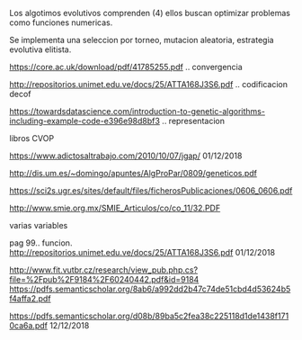 Los algotimos evolutivos comprenden (4) ellos buscan optimizar problemas como funciones numericas. 

Se implementa una seleccion por torneo, mutacion aleatoria, estrategia evolutiva elitista. 




https://core.ac.uk/download/pdf/41785255.pdf
.. convergencia


http://repositorios.unimet.edu.ve/docs/25/ATTA168J3S6.pdf
.. codificacion decof

https://towardsdatascience.com/introduction-to-genetic-algorithms-including-example-code-e396e98d8bf3
.. representacion

libros  CVOP


https://www.adictosaltrabajo.com/2010/10/07/jgap/
01/12/2018

http://dis.um.es/~domingo/apuntes/AlgProPar/0809/geneticos.pdf

https://sci2s.ugr.es/sites/default/files/ficherosPublicaciones/0606_0606.pdf

http://www.smie.org.mx/SMIE_Articulos/co/co_11/32.PDF

varias variables


pag 99.. funcion. 
http://repositorios.unimet.edu.ve/docs/25/ATTA168J3S6.pdf
01/12/2018

http://www.fit.vutbr.cz/research/view_pub.php.cs?file=%2Fpub%2F9184%2F60240442.pdf&id=9184
https://pdfs.semanticscholar.org/8ab6/a992dd2b47c74de51cbd4d53624b5f4affa2.pdf

https://pdfs.semanticscholar.org/d08b/89ba5c2fea38c225118d1de1438f1710ca6a.pdf
12/12/2018




